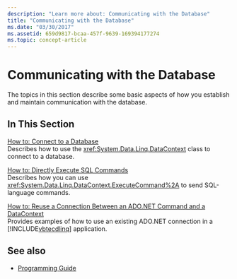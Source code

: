 ```yaml
---
description: "Learn more about: Communicating with the Database"
title: "Communicating with the Database"
ms.date: "03/30/2017"
ms.assetid: 659d9817-bcaa-457f-9639-169394177274
ms.topic: concept-article
---
```

# Communicating with the Database

The topics in this section describe some basic aspects of how you establish and maintain communication with the database.  
  
## In This Section  

 [How to: Connect to a Database](how-to-connect-to-a-database.md)  
 Describes how to use the <xref:System.Data.Linq.DataContext> class to connect to a database.  
  
 [How to: Directly Execute SQL Commands](how-to-directly-execute-sql-commands.md)  
 Describes how you can use <xref:System.Data.Linq.DataContext.ExecuteCommand%2A> to send SQL-language commands.  
  
 [How to: Reuse a Connection Between an ADO.NET Command and a DataContext](how-to-reuse-a-connection-between-an-ado-net-command-and-a-datacontext.md)  
 Provides examples of how to use an existing ADO.NET connection in a [!INCLUDE[vbtecdlinq](../../../../../../includes/vbtecdlinq-md.md)] application.  
  
## See also

- [Programming Guide](programming-guide.md)
